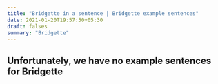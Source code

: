 ```yaml
---
title: "Bridgette in a sentence | Bridgette example sentences"
date: 2021-01-20T19:57:50+05:30
draft: falses
summary: "Bridgette"
---
```

## Unfortunately, we have no example sentences for Bridgette                 

